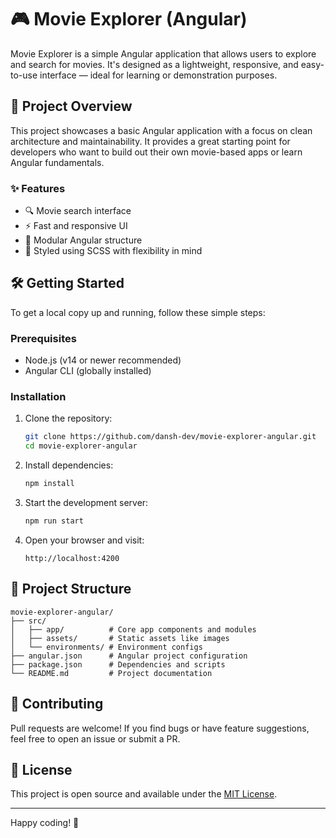 # 🎮 Movie Explorer (Angular)

Movie Explorer is a simple Angular application that allows users to explore and search for movies. It's designed as a lightweight, responsive, and easy-to-use interface — ideal for learning or demonstration purposes.

## 🚀 Project Overview

This project showcases a basic Angular application with a focus on clean architecture and maintainability. It provides a great starting point for developers who want to build out their own movie-based apps or learn Angular fundamentals.

### ✨ Features

- 🔍 Movie search interface  
- ⚡ Fast and responsive UI  
- 🧱 Modular Angular structure  
- 🎨 Styled using SCSS with flexibility in mind  

## 🛠️ Getting Started

To get a local copy up and running, follow these simple steps:

### Prerequisites

- Node.js (v14 or newer recommended)  
- Angular CLI (globally installed)

### Installation

1. Clone the repository:
   ```bash
   git clone https://github.com/dansh-dev/movie-explorer-angular.git
   cd movie-explorer-angular
   ```

2. Install dependencies:
   ```bash
   npm install
   ```

3. Start the development server:
   ```bash
   npm run start
   ```

4. Open your browser and visit:
   ```
   http://localhost:4200
   ```

## 📁 Project Structure

```
movie-explorer-angular/
├── src/
│   ├── app/          # Core app components and modules
│   ├── assets/       # Static assets like images
│   └── environments/ # Environment configs
├── angular.json      # Angular project configuration
├── package.json      # Dependencies and scripts
└── README.md         # Project documentation
```

## 🤝 Contributing

Pull requests are welcome! If you find bugs or have feature suggestions, feel free to open an issue or submit a PR.

## 📄 License

This project is open source and available under the [MIT License](LICENSE).

---

Happy coding! 🎉

